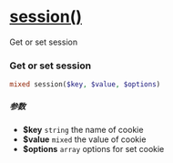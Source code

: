 [session()](http://twinh.github.com/widget/api/session)
=======================================================

Get or set session

### Get or set session
```php
mixed session($key, $value, $options)
```

##### 参数
* **$key** `string` the name of cookie
* **$value** `mixed` the value of cookie
* **$options** `array` options for set cookie

